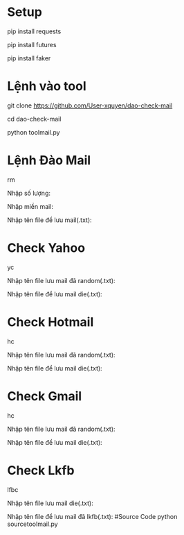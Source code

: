 # Setup
pip install requests

pip install futures

pip install faker
# Lệnh vào tool
git clone https://github.com/User-xquyen/dao-check-mail

cd dao-check-mail

python toolmail.py
# Lệnh Đào Mail
rm

Nhập số lượng:

Nhập miền mail:

Nhập tên file để lưu mail(.txt):
# Check Yahoo
yc

Nhập tên file lưu mail đã random(.txt):

Nhập tên file để lưu mail die(.txt):
# Check Hotmail
hc

Nhập tên file lưu mail đã random(.txt):

Nhập tên file để lưu mail die(.txt):
# Check Gmail
hc

Nhập tên file lưu mail đã random(.txt):

Nhập tên file để lưu mail die(.txt):
# Check Lkfb
lfbc

Nhập tên file lưu mail die(.txt):

Nhập tên file để lưu mail đã lkfb(.txt):
#Source Code
python sourcetoolmail.py
